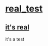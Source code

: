 # [real_test](https://github.com/undefined/zebra_seller/milestone/12)

## [it's real](https://github.com/undefined/zebra_seller/issues/12)

it's a test

